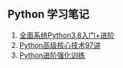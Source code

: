 ## Python 学习笔记

1. [全面系统Python3.8入门+进阶](./全面系统Python3.8入门+进阶.assets/code/)
1. [Python高级核心技术97讲](./Python高级核心技术97讲.md)
1. [Python进阶强化训练](./Python进阶强化训练.md)